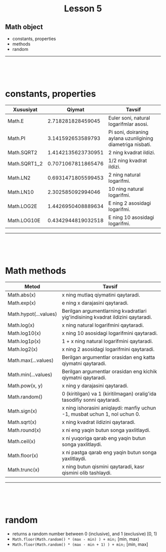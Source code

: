 <h1 style="text-align:center;">Lesson 5 </h1>

## Math object

- constants, properties
- methods
- random

<hr><br><br><br>

# constants, properties

| Xususiyat    | Qiymat             | Tavsif                                                     |
| ------------ | ------------------ | ---------------------------------------------------------- |
| Math.E       | 2.718281828459045  | Euler soni, natural logarifmlar asosi.                     |
| Math.PI      | 3.141592653589793  | Pi soni, doiraning aylana uzunligining diametriga nisbati. |
| Math.SQRT2   | 1.4142135623730951 | 2 ning kvadrat ildizi.                                     |
| Math.SQRT1_2 | 0.7071067811865476 | 1/2 ning kvadrat ildizi.                                   |
| Math.LN2     | 0.6931471805599453 | 2 ning natural logarifmi.                                  |
| Math.LN10    | 2.302585092994046  | 10 ning natural logarifmi.                                 |
| Math.LOG2E   | 1.4426950408889634 | E ning 2 asosidagi logarifmi.                              |
| Math.LOG10E  | 0.4342944819032518 | E ning 10 asosidagi logarifmi.                             |

<hr><br><br><br>

# Math methods

| Metod                    | Tavsif                                                                          |
| ------------------------ | ------------------------------------------------------------------------------- |
| Math.abs(x)              | x ning mutlaq qiymatini qaytaradi.                                              |
| Math.exp(x)              | e ning x darajasini qaytaradi.                                                  |
| Math.hypot(...values)    | Berilgan argumentlarning kvadratlari yig'indisining kvadrat ildizini qaytaradi. |
| Math.log(x)              | x ning natural logarifmini qaytaradi.                                           |
| Math.log10(x)            | x ning 10 asosidagi logarifmini qaytaradi.                                      |
| Math.log1p(x)            | 1 + x ning natural logarifmini qaytaradi.                                       |
| Math.log2(x)             | x ning 2 asosidagi logarifmini qaytaradi.                                       |
| Math.max(...values)      | Berilgan argumentlar orasidan eng katta qiymatni qaytaradi.                     |
| Math.min(...values)      | Berilgan argumentlar orasidan eng kichik qiymatni qaytaradi.                    |
| Math.pow(x, y)           | x ning y darajasini qaytaradi.                                        |
| Math.random()            | 0 (kiritilgan) va 1 (kiritilmagan) oralig'ida tasodifiy sonni qaytaradi.        |
| Math.sign(x)             | x ning ishorasini aniqlaydi: manfiy uchun -1, musbat uchun 1, nol uchun 0.      |
| Math.sqrt(x)             | x ning kvadrat ildizini qaytaradi.                                              |
| Math.round(x)            | x ni eng yaqin butun songa yaxlitlaydi.                                         |
| Math.ceil(x)             | x ni yuqoriga qarab eng yaqin butun songa yaxlitlaydi.                          |
| Math.floor(x)            | x ni pastga qarab eng yaqin butun songa yaxlitlaydi.                            |
| Math.trunc(x)            | x ning butun qismini qaytaradi, kasr qismini olib tashlaydi.                    |

<hr><br><br><br>

# random

- returns a random number between 0 (inclusive), and 1 (exclusive) [0, 1)
- `Math.floor(Math.random() * (max - min) ) + min;` [min, max)
- `Math.floor(Math.random() * (max - min + 1) ) + min;` [min, max]
